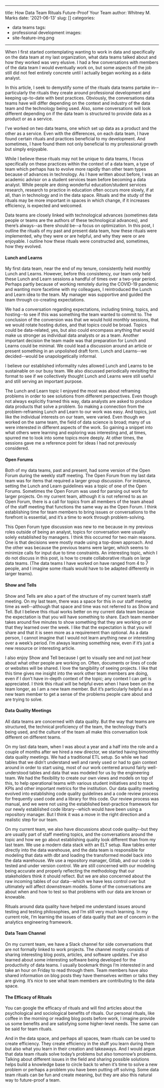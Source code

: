 
---
title: How Data Team Rituals Future-Proof Your Team
author: Whitney M. Marks
date: '2021-06-13'
slug: []
categories:
  - data teams
tags:
  - professional development
images:
  - site-feature-img.png
---

When I first started contemplating wanting to work in data and specifically on the data team at my last organization, what data teams talked about and how they worked was very elusive. I had a few conversations with members of the data team I would eventually work on, but some aspects of the job still did not feel entirely concrete until I actually began working as a data analyst. 

In this article, I seek to demystify some of the rituals data teams partake in--particularly the rituals they create around professional development and keeping up-to-date with best practices. Obviously, the conversations data teams have will differ depending on the context and industry of the data team and the technology being used. Also, some conversations will look different depending on if the data team is structured to provide data as a product or as a service.

I’ve worked on two data teams, one which set up data as a product and the other as a service. Even with the differences, on each data team, I have found certain rituals and practices beneficial to my development. And sometimes, I have found them not only beneficial to my professional growth but simply enjoyable. 

While I believe these rituals may not be unique to data teams, I focus specifically on these practices within the context of a data team, a type of team which perhaps has to evolve more rapidly than other team types because of advances in technology. As I have written about before, I was an academic advisor on a student services team before becoming a data analyst. While people are doing wonderful education/student services research, research to practice in education often occurs more slowly, if at all, than in technology and in the data space. Rituals and the study of the rituals may be more important in spaces in which change, if it increases efficiency, is expected and welcomed.

Data teams are closely linked with technological advances (sometimes data people or teams are the authors of these technological advances), and there’s always--as there should be--a focus on optimization. In this post, I outline the rituals of my past and present data team, how these rituals were implemented, why they were or are helpful, and why they were or are enjoyable. I outline how these rituals were constructed and, sometimes, how they evolved. 

#### Lunch and Learns

My first data team, near the end of my tenure, consistently held monthly Lunch and Learns. However, before this consistency, our team only held these Lunch and Learn sessions a handful of times over a two-year period. Perhaps partly because of working remotely during the COVID-19 pandemic and wanting more facetime with my colleagues, I reintroduced the Lunch and Learn idea to the team. My manager was supportive and guided the team through co-creating expectations. 

We had a conversation regarding expectations, including timing, topics, and hosting--to see if this was something the team wanted to commit to. The conclusion of the conversion was that we would hold monthly sessions, that we would rotate hosting duties, and that topics could be broad. Topics could be data-related, yes, but also could encompass anything that would make us stronger as individual data analysts or as a team. Another important decision the team made was that preparation for Lunch and Learns could be minimal. We could lead a discussion around an article or present something in an unpolished draft form. Lunch and Learns--we decided--would be unapologetically informal.

I believe our established informality rules allowed Lunch and Learns to be sustainable on our busy team. We also discussed periodically revisiting the format to see if we collectively thought Lunch and Learns were still useful and still serving an important purpose.

The Lunch and Learn topic I enjoyed the most was about reframing problems in order to see solutions from different perspectives. Even though not always explicitly framed this way, data analysts are asked to produce data products that solve a problem. So making a connection from the problem-reframing Lunch and Learn to our work was easy. And topics, just like the individual interests on our team, were varied. Even though we worked on the same team, the field of data science is broad; many of us were interested in different aspects of the work. So gaining a snippet into what others were learning and exploring was interesting and, at times, spurred me to look into some topics more deeply. At other times, the sessions gave me a reference point for ideas I had not previously considered.

#### Open Forums 

Both of my data teams, past and present, had some version of the Open Forum during the weekly staff meeting. The Open Forum from my last data team was for items that required a larger group discussion. For instance, setting the Lunch and Learn guidelines was a topic of one of the Open Forums. Sometimes the Open Forum was used for parsing out work for larger projects. On my current team, although it is not referred to as an Open Forum, there is a call for topics from all members of the team ahead of the staff meeting that functions the same way as the Open Forum. I think establishing time for team members to bring issues or conversations to the forefront is essential, and it’s a time to work through problem-solving. 

This Open Forum type discussion was new to me because in my previous roles outside of being an analyst, topics for conversation were usually solely established by managers. I think this occurred for two main reasons. One is that decisions were mostly made using a top-down approach. And the other was because the previous teams were larger, which seems to minimize calls for input due to time constraints. An interesting topic, which I do not discuss in this post, is how to create collaborative rituals on large data teams. (The data teams I have worked on have ranged from 4 to 7 people, and I imagine some rituals would have to be adapted differently in larger teams).

#### Show and Tells

Show and Tells are also a part of the structure of my current team’s staff meeting. On my last team, there was a space for this in our staff meeting time as well--although that space and time was not referred to as Show and Tell. But I believe this ritual works better on my current data team because the expectation is that you will have something to share. Each team member takes around five minutes to show something that they are working on or that they learned over the week. I like that the expectation is that you will share and that it is seen more as a requirement than optional. As a data person, I cannot imagine that I would not learn anything new or interesting over a week’s period. I’m always learning something new, even if it’s just a new resource or interesting article.

I also enjoy Show and Tell because I get to visually see and not just hear about what other people are working on. Often, documents or lines of code or websites will be shared. I love the tangibility of seeing projects. I like that this time gives me insight into the work other team members are doing, even if I don’t have in-depth context of the topic; any context I can get is appreciated. I think this ritual will be helpful even when I have been on the team longer, as I am a new team member. But it’s particularly helpful as a new team member to get a sense of the problems people care about and are trying to solve. 

#### Data Quality Meetings

All data teams are concerned with data quality. But the way that teams are structured, the technical proficiency of the team, the technology that’s being used, and the culture of the team all make this conversation look different on different teams.

On my last data team, when I was about a year and a half into the role and a couple of months after we hired a new director, we started having bimonthly data quality meetings. We had a traditional ETL setup. So while we had tables that we didn’t understand well and rarely used or had to gain context around in order to start using, most of our work centered around fairly well-understood tables and data that was modeled for us by the engineering team. We had the flexibility to create our own views and models on top of this, to help operational teams with various student initiatives and to track KPIs and other important metrics for the institution. Our data quality meeting evolved into establishing code quality guidelines and a code review process for frequently used code and a library for this code. Our review process was manual, and we were not using the established best-practice framework for our newly established code library--which would have been using a repository manager. But I think it was a move in the right direction and a realistic step for our team.

On my current team, we also have discussions about code quality--but they are usually part of staff meeting topics, and the conversations around the topic and how we go about establishing quality look different than from my last team. We use a modern data stack with an ELT setup. Raw tables enter directly into the data warehouse, and the data team is responsible for modeling that data with dbt and loading the transformed model back into the data warehouse. We use a repository manager, Gitlab, and our code is tested and under version control. We are still concerned with our modeling being accurate and properly reflecting the methodology that our stakeholders think it should reflect. But we are also concerned about the raw incoming tables of our data--which we have less control over but ultimately will affect downstream models. Some of the conversations are about when and how to test so that problems with our data are known or knowable.

Rituals around data quality have helped me understand issues around testing and testing philosophies, and I’m still very much learning. In my current role, I’m learning the issues of data quality that are of concern in the analytics engineering framework.

#### Data Team Channel

On my current team, we have a Slack channel for side conversations that are not formally linked to work projects. The channel mostly consists of sharing interesting blog posts, articles, and software updates. I’ve also learned about some interesting software being developed for the productivity of data teams. I usually bookmark things I’m interested in and take an hour on Friday to read through them. Team members have also shared information on blog posts they have themselves written or talks they are giving. It’s nice to see what team members are contributing to the data space.

#### The Efficacy of Rituals

You can google the efficacy of rituals and will find articles about the psychological and sociological benefits of rituals. Our personal rituals, like coffee in the morning or reading blog posts before work, I imagine provide us some benefits and are satisfying some higher-level needs. The same can be said for team rituals. 

And in the data space, and perhaps all spaces, team rituals can be used to create efficiency. They create efficiency in the stuff you learn during them but also what you learn in their creation and takeaways. And I would argue that data team rituals solve today’s problems but also tomorrow’s problems. Talking about different issues in the field and sharing possible solutions helps build a knowledge base to circle back to when it’s time to solve a new problem or perhaps a problem you have been putting off solving. Some data team rituals can be fun and create meaning, but they are also this natural way to future-proof a team.

